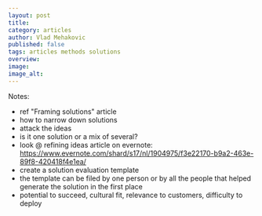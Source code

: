 ```yaml
---
layout: post
title: 
category: articles
author: Vlad Mehakovic
published: false
tags: articles methods solutions
overview: 
image: 
image_alt: 
---
```


Notes:

* ref "Framing solutions" article
* how to narrow down solutions
* attack the ideas
* is it one solution or a mix of several?
* look @ refining ideas article on evernote: https://www.evernote.com/shard/s17/nl/1904975/f3e22170-b9a2-463e-89f8-420418f4e1ea/
* create a solution evaluation template
* the template can be filed by one person or by all the people that helped generate the solution in the first place
* potential to succeed, cultural fit, relevance to customers, difficulty to deploy